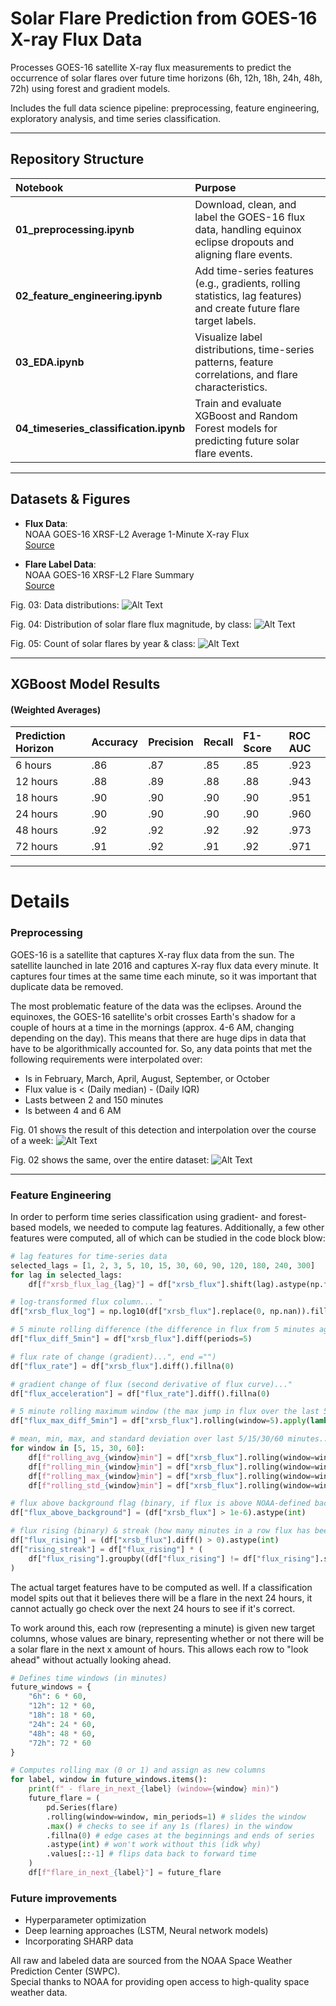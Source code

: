 # Solar Flare Prediction from GOES-16 X-ray Flux Data
Processes GOES-16 satellite X-ray flux measurements to predict the occurrence of solar flares over future time horizons (6h, 12h, 18h, 24h, 48h, 72h) using forest and gradient models. 

Includes the full data science pipeline: preprocessing, feature engineering, exploratory analysis, and time series classification.

---

## Repository Structure

| Notebook | Purpose |
|:---------|:--------|
| **01_preprocessing.ipynb** | Download, clean, and label the GOES-16 flux data, handling equinox eclipse dropouts and aligning flare events. |
| **02_feature_engineering.ipynb** | Add time-series features (e.g., gradients, rolling statistics, lag features) and create future flare target labels. |
| **03_EDA.ipynb** | Visualize label distributions, time-series patterns, feature correlations, and flare characteristics. |
| **04_timeseries_classification.ipynb** | Train and evaluate XGBoost and Random Forest models for predicting future solar flare events. |

---

## Datasets & Figures

- **Flux Data**:  
  NOAA GOES-16 XRSF-L2 Average 1-Minute X-ray Flux  
  [Source](https://data.ngdc.noaa.gov/platforms/solar-space-observing-satellites/goes/goes16/l2/data/xrsf-l2-avg1m_science/)

- **Flare Label Data**:  
  NOAA GOES-16 XRSF-L2 Flare Summary  
  [Source](https://data.ngdc.noaa.gov/platforms/solar-space-observing-satellites/goes/goes16/l2/data/xrsf-l2-flsum_science/)

Fig. 03: Data distributions:
![Alt Text](img/fig03.png)

Fig. 04: Distribution of solar flare flux magnitude, by class:
![Alt Text](img/fig04.png)

Fig. 05: Count of solar flares by year & class:
![Alt Text](img/fig05.png)

---

## XGBoost Model Results
#### (Weighted Averages)

| Prediction Horizon | Accuracy | Precision | Recall | F1-Score | ROC AUC |
|:-------------------|:---------|:----------|:-------|:---------|:---------|
| 6 hours   |   .86     |    .87     |   .85     |   .85     |   .923    |
| 12 hours  |   .88     |    .89     |   .88     |   .88     |   .943    |
| 18 hours  |   .90     |    .90     |   .90     |   .90     |   .951    |
| 24 hours  |   .90     |    .90     |   .90     |   .90     |   .960    |
| 48 hours  |   .92     |    .92     |   .92     |   .92     |   .973    |
| 72 hours  |   .91     |    .92     |   .91     |   .92     |   .971    |

---

# Details
### Preprocessing
GOES-16 is a satellite that captures X-ray flux data from the sun. The satellite launched in late 2016 and captures X-ray flux data every minute. It captures four times at the same time each minute, so it was important that duplicate data be removed. 

The most problematic feature of the data was the eclipses. Around the equinoxes, the GOES-16 satellite's orbit crosses Earth's shadow for a couple of hours at a time in the mornings (approx. 4-6 AM, changing depending on the day). This means that there are huge dips in data that have to be algorithmically accounted for. So, any data points that met the following requirements were interpolated over:

- Is in February, March, April, August, September, or October
- Flux value is < (Daily median) - (Daily IQR)
- Lasts between 2 and 150 minutes
- Is between 4 and 6 AM

Fig. 01 shows the result of this detection and interpolation over the course of a week:
![Alt Text](img/fig01.png)

Fig. 02 shows the same, over the entire dataset:
![Alt Text](img/fig02.png)

---

### Feature Engineering
In order to perform time series classification using gradient- and forest-based models, we needed to compute lag features. Additionally, a few other features were computed, all of which can be studied in the code block blow:

```python
# lag features for time-series data
selected_lags = [1, 2, 3, 5, 10, 15, 30, 60, 90, 120, 180, 240, 300]
for lag in selected_lags:
    df[f"xrsb_flux_lag_{lag}"] = df["xrsb_flux"].shift(lag).astype(np.float32)

# log-transformed flux column... "
df["xrsb_flux_log"] = np.log10(df["xrsb_flux"].replace(0, np.nan)).fillna(-10)

# 5 minute rolling difference (the difference in flux from 5 minutes ago)..."
df["flux_diff_5min"] = df["xrsb_flux"].diff(periods=5)

# flux rate of change (gradient)...", end ="")
df["flux_rate"] = df["xrsb_flux"].diff().fillna(0)

# gradient change of flux (second derivative of flux curve)..."
df["flux_acceleration"] = df["flux_rate"].diff().fillna(0)

# 5 minute rolling maximum window (the max jump in flux over the last 5 minutes)..."
df["flux_max_diff_5min"] = df["xrsb_flux"].rolling(window=5).apply(lambda x: x.max() - x.min(), raw=True)

# mean, min, max, and standard deviation over last 5/15/30/60 minutes..."
for window in [5, 15, 30, 60]:
    df[f"rolling_avg_{window}min"] = df["xrsb_flux"].rolling(window=window, min_periods=1).mean()
    df[f"rolling_min_{window}min"] = df["xrsb_flux"].rolling(window=window, min_periods=1).min()
    df[f"rolling_max_{window}min"] = df["xrsb_flux"].rolling(window=window, min_periods=1).max()
    df[f"rolling_std_{window}min"] = df["xrsb_flux"].rolling(window=window, min_periods=1).std()

# flux above background flag (binary, if flux is above NOAA-defined background threshold)...
df["flux_above_background"] = (df["xrsb_flux"] > 1e-6).astype(int)

# flux rising (binary) & streak (how many minutes in a row flux has been rising)...
df["flux_rising"] = (df["xrsb_flux"].diff() > 0).astype(int)
df["rising_streak"] = df["flux_rising"] * (
    df["flux_rising"].groupby((df["flux_rising"] != df["flux_rising"].shift()).cumsum()).cumcount() + 1
)
```

The actual target features have to be computed as well. If a classification model spits out that it believes there will be a flare in the next 24 hours, it cannot actually go check over the next 24 hours to see if it's correct. 

To work around this, each row (representing a minute) is given new target columns, whose values are binary, representing whether or not there will be a solar flare in the next x amount of hours. This allows each row to "look ahead" without actually looking ahead.

```python
# Defines time windows (in minutes)
future_windows = {
    "6h": 6 * 60,
    "12h": 12 * 60,
    "18h": 18 * 60,
    "24h": 24 * 60,
    "48h": 48 * 60,
    "72h": 72 * 60
}

# Computes rolling max (0 or 1) and assign as new columns
for label, window in future_windows.items():
    print(f" - flare_in_next_{label} (window={window} min)")
    future_flare = (
        pd.Series(flare)
        .rolling(window=window, min_periods=1) # slides the window
        .max() # checks to see if any 1s (flares) in the window
        .fillna(0) # edge cases at the beginnings and ends of series
        .astype(int) # won't work without this (idk why)
        .values[::-1] # flips data back to forward time
    )
    df[f"flare_in_next_{label}"] = future_flare
```

### Future improvements
- Hyperparameter optimization
- Deep learning approaches (LSTM, Neural network models)
- Incorporating SHARP data

All raw and labeled data are sourced from the NOAA Space Weather Prediction Center (SWPC).  
Special thanks to NOAA for providing open access to high-quality space weather data.